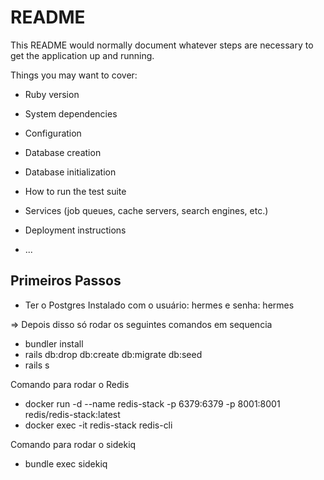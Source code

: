 # README

This README would normally document whatever steps are necessary to get the
application up and running.

Things you may want to cover:

* Ruby version

* System dependencies

* Configuration

* Database creation

* Database initialization

* How to run the test suite

* Services (job queues, cache servers, search engines, etc.)

* Deployment instructions

* ...

## Primeiros Passos
- Ter o Postgres Instalado com o usuário: hermes e senha: hermes
 
=> Depois disso só rodar os seguintes comandos em sequencia

- bundler install
- rails db:drop db:create db:migrate db:seed
- rails s

Comando para rodar o Redis
- docker run -d --name redis-stack -p 6379:6379 -p 8001:8001 redis/redis-stack:latest
- docker exec -it redis-stack redis-cli

Comando para rodar o sidekiq
- bundle exec sidekiq
